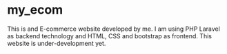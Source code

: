 # my_ecom
This is and E-commerce website developed by me. I am using PHP Laravel as backend technology and HTML, CSS and bootstrap as frontend. This website is under-development  yet.
